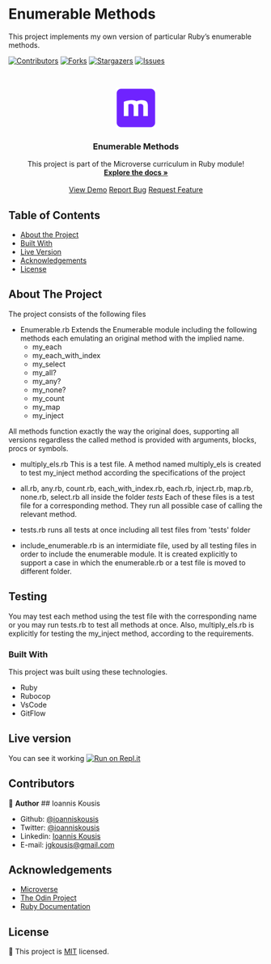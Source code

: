 # Enumerable Methods
This project implements my own version of particular Ruby’s enumerable methods.

<!--
*** Thanks for checking out this README Template. If you have a suggestion that would
*** make this better, please fork the repo and create a pull request or simply open
*** an issue with the tag "enhancement".
*** Thanks again! Now go create something AMAZING! :D
-->

<!-- PROJECT SHIELDS -->
<!--
*** I'm using markdown "reference style" links for readability.
*** Reference links are enclosed in brackets [ ] instead of parentheses ( ).
*** See the bottom of this document for the declaration of the reference variables
*** for contributors-url, forks-url, etc. This is an optional, concise syntax you may use.
*** https://www.markdownguide.org/basic-syntax/#reference-style-links
-->

[![Contributors][contributors-shield]][contributors-url]
[![Forks][forks-shield]][forks-url]
[![Stargazers][stars-shield]][stars-url]
[![Issues][issues-shield]][issues-url]

<!-- PROJECT LOGO -->
<br />
<p align="center">
  <a href="https://github.com/ioanniskousis/Enumerable">
    <img src="images/microverse.png" alt="Microverse Logo" width="80" height="80">
  </a>
  
  <h3 align="center">Enumerable Methods</h3>
  
  <p align="center">
    This project is part of the Microverse curriculum in Ruby module!
    <br />
    <a href="https://github.com/ioanniskousis/Enumerable"><strong>Explore the docs »</strong></a>
    <br />
    <br />
    <a href="https://repl.it/@ioanniskousis/Enumerable">View Demo</a>
    <a href="https://github.com/ioanniskousis/Enumerable/issues">Report Bug</a>
    <a href="https://github.com/ioanniskousis/Enumerable/issues">Request Feature</a>
  </p>
</p>

<!-- TABLE OF CONTENTS -->

## Table of Contents

- [About the Project](#about-the-project)
- [Built With](#built-with)
- [Live Version](#live-version)
- [Acknowledgements](#acknowledgements)
- [License](#license)

<!-- ABOUT THE PROJECT -->

## About The Project

The project consists of the following files

- Enumerable.rb
  Extends the Enumerable module including the following methods each emulating an original method with the implied name.
  - my_each
  - my_each_with_index
  - my_select
  - my_all?
  - my_any?
  - my_none? 
  - my_count
  - my_map
  - my_inject

All methods function exactly the way the original does, supporting all versions regardless the called method is provided with arguments, blocks, procs or symbols.

- multiply_els.rb
  This is a test file. A method named multiply_els is created to test my_inject method according the specifications of the project

- all.rb, any.rb, count.rb, each_with_index.rb, each.rb, inject.rb, map.rb, none.rb, select.rb all inside the folder <i>tests</i>
  Each of these files is a test file for a corresponding method. They run all possible case of calling the relevant method.

- tests.rb runs all tests at once including all test files from 'tests' folder

- include_enumerable.rb is an intermidiate file, used by all testing files in order to include the enumerable module. It is created explicitly to support a case in which the enumerable.rb or a test file is moved to different folder.


<!-- ABOUT THE PROJECT -->

## Testing

You may test each method using the test file with the corresponding name or you may run tests.rb to test all methods at once.
Also, multiply_els.rb is explicitly for testing the my_inject method, according to the requirements.

### Built With

This project was built using these technologies.

- Ruby
- Rubocop
- VsCode
- GitFlow

<!-- LIVE VERSION -->

## Live version

You can see it working [![Run on Repl.it](https://repl.it/badge/github/ioanniskousis/Enumerable)](https://repl.it/@ioanniskousis/Enumerable)

<!-- CONTACT -->

## Contributors

:bust_in_silhouette: **Author**
​## Ioannis Kousis

- Github: [@ioanniskousis](https://github.com/ioanniskousis)
- Twitter: [@ioanniskousis](https://twitter.com/ioanniskousis)
- Linkedin: [Ioannis Kousis](https://www.linkedin.com/in/ioannis-kousis-9a5051b4/)
- E-mail: jgkousis@gmail.com

<!-- ACKNOWLEDGEMENTS -->

## Acknowledgements

- [Microverse](https://www.microverse.org/)
- [The Odin Project](https://www.theodinproject.com/)
- [Ruby Documentation](https://www.ruby-lang.org/en/documentation/)

<!-- MARKDOWN LINKS & IMAGES -->
<!-- https://www.markdownguide.org/basic-syntax/#reference-style-links -->

[contributors-shield]: https://img.shields.io/github/contributors/ioanniskousis/Bubble_sort.svg?style=flat-square
[contributors-url]: https://github.com/ioanniskousis/Bubble_sort/graphs/contributors
[forks-shield]: https://img.shields.io/github/forks/ioanniskousis/Bubble_sort.svg?style=flat-square
[forks-url]: https://github.com/ioanniskousis/Bubble_sort/network/members
[stars-shield]: https://img.shields.io/github/stars/ioanniskousis/Bubble_sort.svg?style=flat-square
[stars-url]: https://github.com/ioanniskousis/Bubble_sort/stargazers
[issues-shield]: https://img.shields.io/github/issues/ioanniskousis/Bubble_sort.svg?style=flat-square
[issues-url]: https://github.com/ioanniskousis/Bubble_sort/issues

<!-- LICENSE -->

## License

📝
This project is [MIT](https://opensource.org/licenses/MIT) licensed.
